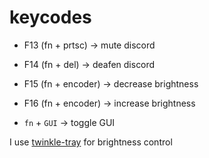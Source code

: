 # keycodes

-   F13 (fn + prtsc) -> mute discord
-   F14 (fn + del) -> deafen discord

-   F15 (fn + encoder) -> decrease brightness
-   F16 (fn + encoder) -> increase brightness

-   `fn` + `GUI` -> toggle GUI

I use [twinkle-tray](https://github.com/xanderfrangos/twinkle-tray) for brightness control
